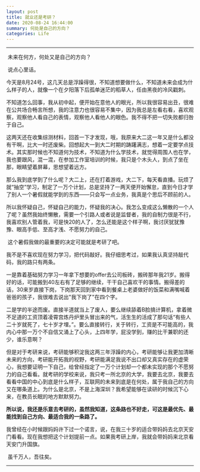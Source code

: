 ```yaml
---
layout: post
title: 就业还是考研？
date: 2020-08-24 16:44:00
summary: 何处是自己的方向？
categories: Life
---
```




---

​        未来在何方，何处又是自己的方向？

​        说点心里话。

​        今天是8月24号，这几天总是浮躁得很，不知道想要做什么，不知道未来会成为什么样子的人，就像一个在夕阳落下后孤单迷茫的稻草人，任由黑夜的冷风戳刺。

​        不知道怎么回事，我从初中起，便开始在意他人的眼光，所以我很容易出丑，很难在公共场合畅言所想，我的注意力也很容易不集中，因为我总是左看右看，喜欢观察，观察他人看自己的表情，观察他人看他人的眼色。我不得不把一切失败都归咎于自己。

​        这两天还在收集综测材料，回首一下才发现，哦，我原来大二这一年又是什么都没有干啊，比大一时还废柴。回想起大一到大二时期的踌躇满志，想着一定要学点技术。其实那时候也不知道何为技术，不知道为什么学技术，就觉得周围人也在学，我也要跟风，混一混，在参加工作室培训的时候，我只是个木头人，到点了坐在那，眼睛望着屏幕，思想望着远方。

​        那么我到底学到了什么呢？大二上，还在打着游戏，大二下，每天看直播。玩烦了就“抽空”学习，制定了一万个计划，总是坚持了一两天便开始懈怠，直到今日才学了别人一个暑假就能学到的东西——只会写一点业务，我真是个思后不顾前的人。

​        所以我怀疑自己，怀疑自己的能力，怀疑我的决心。我怎么变成这么懒散的一个人了呢？虽然我始终懒散，需要一个引路人或者说是监督者，我的自制力很是不行，我喜欢别人管着我，可是快20的人了，怎么还能是这个样子啊，我讨厌犹犹豫豫、眼高手低、至高才浅、不愿努力的自己。

​        这个暑假我做的最重要的决定可能就是考研了吧。

​        我不是不喜欢现在努力学习，把代码敲好。我仔细思考过，如果我认真坚持敲代码，我的路只有两条。

​        一是靠着基础努力学习一年拿下想要的offer去公司板砖，搬砖那年我21岁。搬得好的话，可能搬到40左右有了足够的继续，干干自己喜欢干的事情。搬得差的话，30来岁直接下岗，下岗那天回到家中看到餐桌上老婆做好的饭菜和满嘴喊着爸爸的孩子，我很难去说出"我下岗了"在四个字。

​        二是学的半途而废。直接半道就当上了废人，要么继续舔着B脸搞计算机，拿着微不足道的工资顶着凌霄宫炼丹炉里头冒出来的气，活生生的活成了那句话“有些人二十岁就死了，七十岁才埋。”。要么直接转行，关于转行，工资是不可能高的，我内心中那一万个不自信又涌上了心头，上四年学，屁没学到，赚的比干兼职的还少，谁乐意啊？

​        但是对于考研来说，考研能够积淀我这两三年浮躁的内心，考研能够让我更加清晰未来的方向，考研能开拓我的视野，考研能满足我说不出口却又真实存在的虚荣心，我想要证明一下自己，给曾经指定了一万个计划却一个都未实现的那个不愿努力的自己看看。就考研的学校来说，我只考一所北京的大学，我要去北京，我要去看看中国的中心到底是什么样子，互联网的未来到底是在何处，属于我自己的方向又在哪条道上。为什么是北京，不是上海深圳？我希望能够在读研的时候沉下心来，在教员长眠的地方默默努力。

​        **所以说，我还是乐意去考研的，虽然我知道，这条路也不好走，可这是最优先、最能找到自己方向、最适合我的一条路了。**

​        我曾经在小时候跟妈妈许下过一个诺言，说，在我三十岁的适合带妈妈去北京天安门看看。现在我想把这个计划提前一点。如果我考研上岸，我就会带妈妈来北京看天安门升国旗。

​        虽千万人，吾往矣。

---



